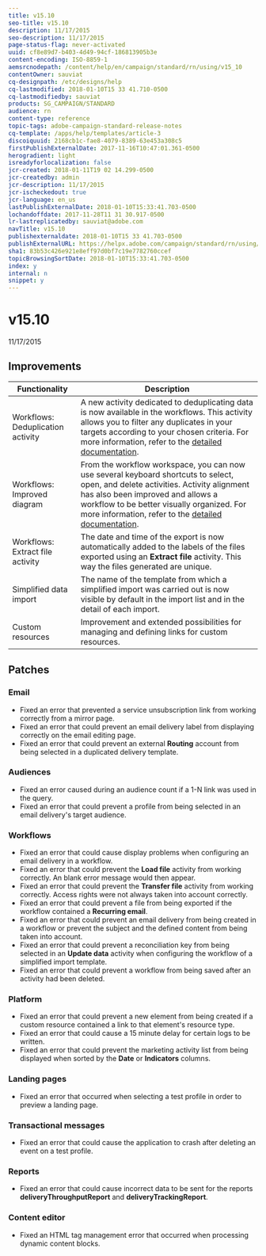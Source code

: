 ```yaml
---
title: v15.10
seo-title: v15.10
description: 11/17/2015
seo-description: 11/17/2015
page-status-flag: never-activated
uuid: cf8e89d7-b403-4d49-94cf-186813905b3e
content-encoding: ISO-8859-1
aemsrcnodepath: /content/help/en/campaign/standard/rn/using/v15_10
contentOwner: sauviat
cq-designpath: /etc/designs/help
cq-lastmodified: 2018-01-10T15 33 41.710-0500
cq-lastmodifiedby: sauviat
products: SG_CAMPAIGN/STANDARD
audience: rn
content-type: reference
topic-tags: adobe-campaign-standard-release-notes
cq-template: /apps/help/templates/article-3
discoiquuid: 2168cb1c-fae8-4079-8389-63e453a308c5
firstPublishExternalDate: 2017-11-16T10:47:01.361-0500
herogradient: light
isreadyforlocalization: false
jcr-created: 2018-01-11T19 02 14.299-0500
jcr-createdby: admin
jcr-description: 11/17/2015
jcr-ischeckedout: true
jcr-language: en_us
lastPublishExternalDate: 2018-01-10T15:33:41.703-0500
lochandoffdate: 2017-11-28T11 31 30.917-0500
lr-lastreplicatedby: sauviat@adobe.com
navTitle: v15.10
publishexternaldate: 2018-01-10T15 33 41.703-0500
publishExternalURL: https://helpx.adobe.com/campaign/standard/rn/using/v15_10.html
sha1: 83b53c426e921e8eff97d0bf7c19e7782760ccef
topicBrowsingSortDate: 2018-01-10T15:33:41.703-0500
index: y
internal: n
snippet: y
---
```


# v15.10

11/17/2015

## Improvements

|  Functionality  | Description  |
|---|---|
|  Workflows: Deduplication activity  | A new activity dedicated to deduplicating data is now available in the workflows. This activity allows you to filter any duplicates in your targets according to your chosen criteria. For more information, refer to the [detailed documentation](../../automating/using/deduplication.md).  |
|  Workflows: Improved diagram  | From the workflow workspace, you can now use several keyboard shortcuts to select, open, and delete activities. Activity alignment has also been improved and allows a workflow to be better visually organized. For more information, refer to the [detailed documentation](../../automating/using/workflow-interface.md#workspace).  |
|  Workflows: Extract file activity  | The date and time of the export is now automatically added to the labels of the files exported using an **Extract file** activity. This way the files generated are unique.  |
|  Simplified data import  | The name of the template from which a simplified import was carried out is now visible by default in the import list and in the detail of each import.  |
|  Custom resources  | Improvement and extended possibilities for managing and defining links for custom resources.  |

## Patches

### Email

* Fixed an error that prevented a service unsubscription link from working correctly from a mirror page.
* Fixed an error that could prevent an email delivery label from displaying correctly on the email editing page.
* Fixed an error that could prevent an external **Routing** account from being selected in a duplicated delivery template.

### Audiences

* Fixed an error caused during an audience count if a 1-N link was used in the query.
* Fixed an error that could prevent a profile from being selected in an email delivery's target audience.

### Workflows

* Fixed an error that could cause display problems when configuring an email delivery in a workflow.
* Fixed an error that could prevent the **Load file** activity from working correctly. An blank error message would then appear.
* Fixed an error that could prevent the **Transfer file** activity from working correctly. Access rights were not always taken into account correctly.
* Fixed an error that could prevent a file from being exported if the workflow contained a **Recurring email**.
* Fixed an error that could prevent an email delivery from being created in a workflow or prevent the subject and the defined content from being taken into account.
* Fixed an error that could prevent a reconciliation key from being selected in an **Update data** activity when configuring the workflow of a simplified import template.
* Fixed an error that could prevent a workflow from being saved after an activity had been deleted.

### Platform

* Fixed an error that could prevent a new element from being created if a custom resource contained a link to that element's resource type.
* Fixed an error that could cause a 15 minute delay for certain logs to be written.
* Fixed an error that could prevent the marketing activity list from being displayed when sorted by the **Date** or **Indicators** columns.

### Landing pages

* Fixed an error that occurred when selecting a test profile in order to preview a landing page.

### Transactional messages

* Fixed an error that could cause the application to crash after deleting an event on a test profile.

### Reports

* Fixed an error that could cause incorrect data to be sent for the reports **deliveryThroughputReport** and **deliveryTrackingReport**.

### Content editor

* Fixed an HTML tag management error that occurred when processing dynamic content blocks.

